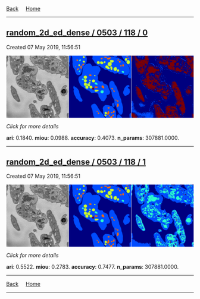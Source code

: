 
[Back](..)&nbsp;&nbsp;&nbsp;&nbsp;&nbsp;[Home](https://leapmanlab.github.io/snapshots)

---

<div class="summary"><a href="0"><h2>random_2d_ed_dense / 0503 / 118 / 0</h2></a><p>Created 07 May 2019, 11:56:51
</p><a href="0"><img src="0/media/summary.png" align="center"></a><p>
<i>Click for more details</i>
</p></div>

**ari**: 0.1840. **miou**: 0.0988. **accuracy**: 0.4073. **n_params**: 307881.0000. 

---

<div class="summary"><a href="1"><h2>random_2d_ed_dense / 0503 / 118 / 1</h2></a><p>Created 07 May 2019, 11:56:51
</p><a href="1"><img src="1/media/summary.png" align="center"></a><p>
<i>Click for more details</i>
</p></div>

**ari**: 0.5522. **miou**: 0.2783. **accuracy**: 0.7477. **n_params**: 307881.0000. 

---

[Back](..)&nbsp;&nbsp;&nbsp;&nbsp;&nbsp;[Home](https://leapmanlab.github.io/snapshots)

---